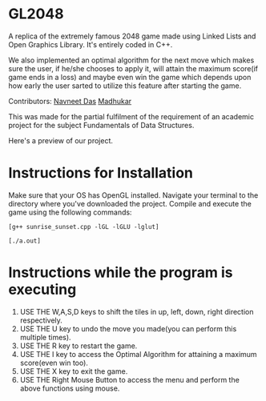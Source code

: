 # GL2048
A replica of the extremely famous 2048 game made using Linked Lists and Open Graphics Library. It's entirely coded in C++.

We also implemented an optimal algorithm for the next move which makes sure the user, if he/she chooses to apply it, will attain the maximum score(if game ends in a loss) and maybe even win the game which depends upon how early the user sarted to utilize this feature after starting the game.

Contributors: [Navneet Das](https://github.com/MIDAS1901)  [Madhukar](https://github.com/snailsgit)

This was made for the partial fulfilment of the requirement of an academic project for the subject Fundamentals of Data Structures.

Here's a preview of our project.

# Instructions for Installation
Make sure that your OS has OpenGL installed. Navigate your terminal to the directory where you've downloaded the project. Compile and execute the game using the following commands:

`[g++ sunrise_sunset.cpp -lGL -lGLU -lglut]`

`[./a.out]`

# Instructions while the program is executing

1. USE THE W,A,S,D keys to shift the tiles in up, left, down, right direction respectively.
2. USE THE U key to undo the move you made(you can perform this multiple times).
3. USE THE R key to restart the game.
4. USE THE I key to access the Optimal Algorithm for attaining a maximum score(even win too).
5. USE THE X key to exit the game.
6. USE THE Right Mouse Button to access the menu and perform the above functions using mouse.
